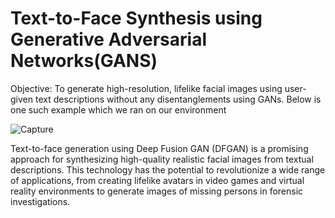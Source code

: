 # Text-to-Face Synthesis using Generative Adversarial Networks(GANS)
Objective: To generate high-resolution, lifelike facial images using user-given text descriptions
without any disentanglements using GANs.
Below is one such example which we ran on our environment

![Capture](https://github.com/imnrb/Text-to-Face-Synthesis-using-Generative-Adversarial-Networks-GANS-/assets/67147637/bd555064-2c33-4f8d-bc90-84bb158bcb55)


Text-to-face generation using Deep Fusion GAN (DFGAN) is a promising approach for
synthesizing high-quality realistic facial images from textual descriptions. This technology
has the potential to revolutionize a wide range of applications, from creating lifelike avatars
in video games and virtual reality environments to generate images of missing persons in
forensic investigations.
